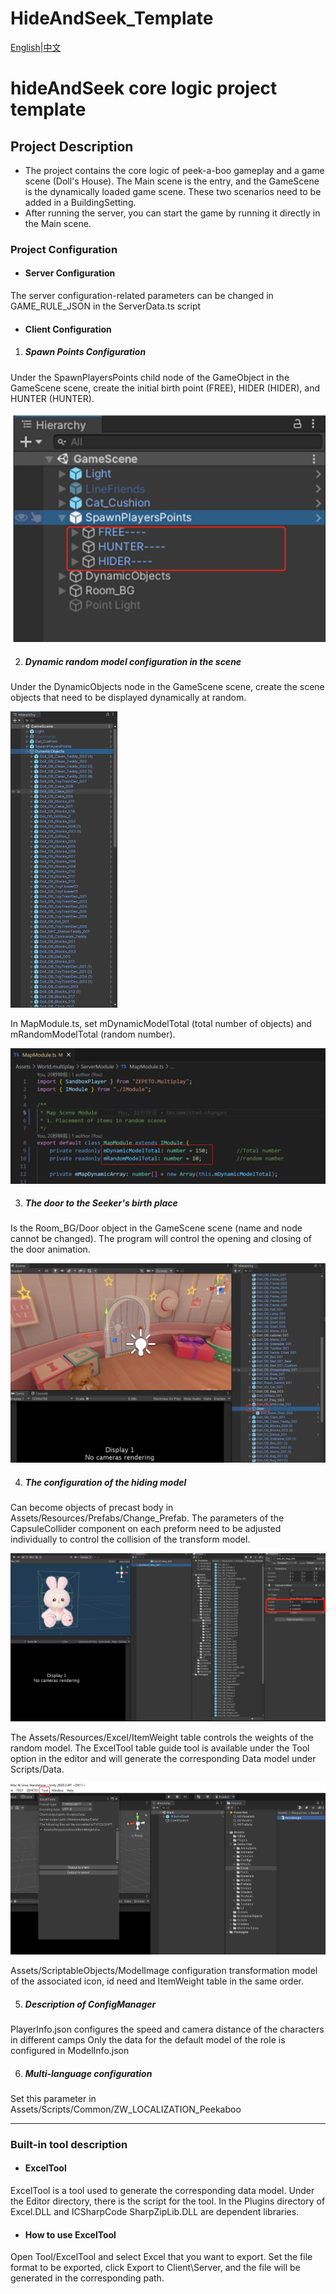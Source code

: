 # HideAndSeek_Template

[English]()|[中文](README-CN.md)

# hideAndSeek core logic project template

## Project Description

- The project contains the core logic of peek-a-boo gameplay and a game scene (Doll's House).
The Main scene is the entry, and the GameScene is the dynamically loaded game scene. These two scenarios need to be added in a BuildingSetting.
- After running the server, you can start the game by running it directly in the Main scene.

### Project Configuration

- #### Server Configuration

The server configuration-related parameters can be changed in GAME_RULE_JSON in the ServerData.ts script

- #### Client Configuration

1. ##### Spawn Points Configuration

Under the SpawnPlayersPoints child node of the GameObject in the GameScene scene, create the initial birth point (FREE), HIDER (HIDER), and HUNTER (HUNTER).

![](./Doc/img_spawnPoint.png)

2. ##### Dynamic random model configuration in the scene

Under the DynamicObjects node in the GameScene scene, create the scene objects that need to be displayed dynamically at random.

<img src="./Doc/img_dynamicObjects_1.png" style="zoom:50%;" />

In MapModule.ts, set mDynamicModelTotal (total number of objects) and mRandomModelTotal (random number).

![](./Doc/img_dynamicObject_2.png)

3. ##### The door to the Seeker's birth place

Is the Room_BG/Door object in the GameScene scene (name and node cannot be changed). The program will control the opening and closing of the door animation.

![](./Doc/img_door.png)

4. ##### The configuration of the hiding model

Can become objects of precast body in Assets/Resources/Prefabs/Change_Prefab. The parameters of the CapsuleCollider component on each preform need to be adjusted individually to control the collision of the transform model.

![](./Doc/img_changeModel.png)

The Assets/Resources/Excel/ItemWeight table controls the weights of the random model. The ExcelTool table guide tool is available under the Tool option in the editor and will generate the corresponding Data model under Scripts/Data.

![](./Doc/img_excelTool.png)

Assets/ScriptableObjects/ModelImage configuration transformation model of the associated icon, id need and ItemWeight table in the same order.

5. ##### Description of ConfigManager

PlayerInfo.json configures the speed and camera distance of the characters in different camps
Only the data for the default model of the role is configured in ModelInfo.json

6. ##### Multi-language configuration

Set this parameter in Assets/Scripts/Common/ZW_LOCALIZATION_Peekaboo

---

### Built-in tool description

- #### ExcelTool

ExcelTool is a tool used to generate the corresponding data model.
Under the Editor directory, there is the script for the tool.
In the Plugins directory of Excel.DLL and ICSharpCode SharpZipLib.DLL are dependent libraries.

- #### How to use ExcelTool

Open Tool/ExcelTool and select Excel that you want to export.
Set the file format to be exported, click Export to Client\Server, and the file will be generated in the corresponding path.
